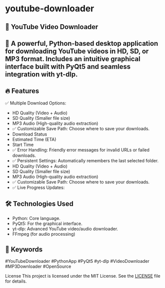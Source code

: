 #  youtube-downloader
## 🎥 YouTube Video Downloader
## 🚀 A powerful, Python-based desktop application for downloading YouTube videos in HD, SD, or MP3 format. Includes an intuitive graphical interface built with PyQt5 and seamless integration with yt-dlp.

## 🔥 Features
✅ Multiple Download Options:

- HD Quality (Video + Audio)
- SD Quality (Smaller file size)
- MP3 Audio (High-quality audio extraction)
- ✅ Customizable Save Path: Choose where to save your downloads.
- Download Status
- Estimated Time (ETA)
- Start Time
- ✅ Error Handling: Friendly error messages for invalid URLs or failed downloads.
- ✅ Persistent Settings: Automatically remembers the last selected folder.
- HD Quality (Video + Audio)
- SD Quality (Smaller file size)
- MP3 Audio (High-quality audio extraction)
- ✅ Customizable Save Path: Choose where to save your downloads.
- ✅ Live Progress Updates:



## 🛠️ Technologies Used
- Python: Core language.
- PyQt5: For the graphical interface.
- yt-dlp: Advanced YouTube video/audio downloader.
- FFmpeg (for audio processing)




## 🔖 Keywords
#YouTubeDownloader
#PythonApp
#PyQt5
#yt-dlp
#VideoDownloader
#MP3Downloader
#OpenSource

 License
This project is licensed under the MIT License. See the [LICENSE](LICENSE) file for details.
